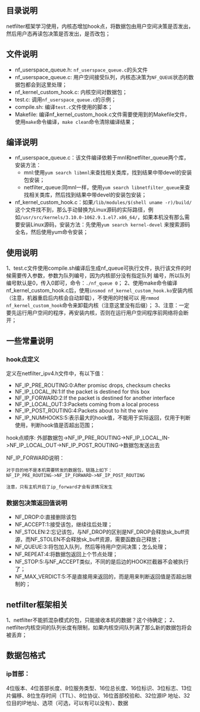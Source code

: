 ## 目录说明

netfilter框架学习使用，内核态增加hook点，将数据包由用户空间决策是否发出，然后用户态再读包决策是否发出，是否改包；

## 文件说明
- nf_userspace_queue.h: `nf_userspace_queue.c`的头文件
- nf_userspace_queue.c: 用户空间接受队列，内核态决策为`NF_QUEUE`状态的数据包都会到这里处理；
- nf_kernel_custom_hook.c: 内核空间对数据包；
- test.c: 调用`nf_userspace_queue.c`的示例；
- compile.sh: 编译`test.c`文件使用的脚本；
- Makefile: 编译nf_kernel_custom_hook.c文件需要使用到的Makefile文件，使用`make`命令编译，`make clean`命令清除编译结果；

## 编译说明
- nf_userspace_queue.c：该文件编译依赖于mnl和netfilter_queue两个库，安装方法：
  - mnl:使用`yum search libmnl`来查找相关类库，找到结果中带devel的安装包安装；
  - netfilter_queue:同mnl一样，使用`yum search libnetfilter_queue`来查找相关类库，然后找到结果中带devel的安装包安装；
- nf_kernel_custom_hook.c：如果`/lib/modules/$(shell uname -r)/build/`这个文件找不到，那么手动替换为Linux源码的实际路径，例
如`/usr/src/kernels/3.10.0-1062.9.1.el7.x86_64/`，如果本机没有那么需要安装Linux源码，安装方法：先使用`yum search kernel-devel`
来搜索源码全名，然后使用yum命令安装；


## 使用说明
1、test.c文件使用compile.sh编译后生成nf_queue可执行文件，执行该文件的时候需要传入参数，参数为队列编号，因为内核部分没有指定队列
编号，所以队列编号默认是0，传入0即可，命令：`./nf_queue 0`；
2、使用make命令编译nf_kernel_custom_hook.c后，使用`insmod nf_kernel_custom_hook.ko`安装内核（注意，机器重启后内核会自动卸载），不使用的时候可以
用`rmmod nf_kernel_custom_hook`命令来卸载内核（注意这里没有后缀）；
3、注意：一定要先运行用户空间的程序，再安装内核，否则在运行用户空间程序前网络将会断开；

## 一些常量说明
### hook点定义
定义在netfilter_ipv4.h文件中，有以下值：
- NF_IP_PRE_ROUTING:0:After promisc drops, checksum checks
- NF_IP_LOCAL_IN:1:If the packet is destined for this box
- NF_IP_FORWARD:2:If the packet is destined for another interface
- NF_IP_LOCAL_OUT:3:Packets coming from a local process
- NF_IP_POST_ROUTING:4:Packets about to hit the wire
- NF_IP_NUMHOOKS:5:表示最大的hook值，不能用于实际返回，仅用于判断使用，判断hook值是否超出范围；

hook点顺序:
外部数据包->NF_IP_PRE_ROUTING->NF_IP_LOCAL_IN->NF_IP_LOCAL_OUT->NF_IP_POST_ROUTING->数据包发送出去


NF_IP_FORWARD说明：
```
对于目的地不是本机需要转发的数据包，链路上如下：
NF_IP_PRE_ROUTING->NF_IP_FORWARD->NF_IP_POST_ROUTING

注意，只有主机开启了ip_forward才会有该情况发生
```

### 数据包决策返回值说明
- NF_DROP:0:直接删除该包
- NF_ACCEPT:1:接受该包，继续往后处理；
- NF_STOLEN:2:忘记该包，与NF_DROP的区别是NF_DROP会释放sk_buff资源，而NF_STOLEN不会释放sk_buff资源，需要函数自己释放；
- NF_QUEUE:3:将包加入队列，然后等待用户空间决策；怎么处理；
- NF_REPEAT:4:将数据包返回上个节点处理；
- NF_STOP:5:与NF_ACCEPT类似，不同的是后边的HOOK拦截器不会被执行了；
- NF_MAX_VERDICT:5:不是直接用来返回的，而是用来判断返回值是否超出限制的；


## netfilter框架相关
1、netfilter不能抓混杂模式的包，只能接收本机的数据？这个待确定；
2、netfilter内核空间的队列长度有限制，如果内核空间队列满了那么新的数据包将会被丢弃；

## 数据包格式
### ip首部：
4位版本、4位首部长度、8位服务类型、16位总长度、16位标识、3位标志、13位片偏移、8位生存时间（TTL）、8位协议、16位首部校验和、32位源IP
地址、32位目的IP地址、选项（可选，可以有可以没有）、数据
